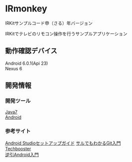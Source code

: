 # IRmonkey
IRKitサンプルコード申（さる）年バージョン

IRKitでテレビのリモコン操作を行うサンプルアプリケーション

## 動作確認デバイス
Android 6.0.1(Api 23)  
Nexus 6

## 開発情報

### 開発ツール
[Java7](http://www.oracle.com/technetwork/java/javase/downloads/jdk7-downloads-1880260.html)  
[Android](http://developer.android.com/intl/ja/sdk/index.html)

### 参考サイト
[Android Studioセットアップガイド](http://keiji.github.io/the-androidstudio-book/)
[サルでもわかるGit入門](http://www.backlog.jp/git-guide/)  
[Techbooster](http://techbooster.org/)  
[逆引Android入門](http://www.adakoda.com/android/)
